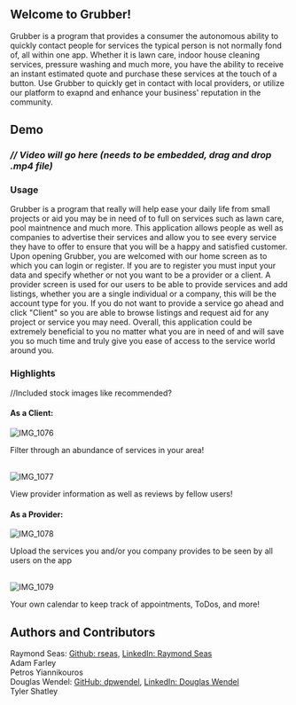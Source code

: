 ## Welcome to Grubber!

Grubber is a program that provides a consumer the autonomous ability to quickly contact people for services the typical person is not normally fond of, all within one app. Whether it is lawn care, indoor house cleaning services, pressure washing and much more, you have the ability to receive an instant estimated quote and purchase these services at the touch of a button.  Use Grubber to quickly get in contact with local providers, or utilize our platform to exapnd and enhance your business' reputation in the community.

## Demo
### _// Video will go here (needs to be embedded, drag and drop .mp4 file)_
  
### Usage

Grubber is a program that really will help ease your daily life from small projects or aid you may be in need of to full on services such as lawn care, pool maintnence and much more. This application allows people as well as companies to advertise their services and allow you to see every service they have to offer to ensure that you will be a happy and satisfied customer. Upon opening Grubber, you are welcomed with our home screen as to which you can login or register. If you are to register you must input your data and specify whether or not you want to be a provider or a client. A provider screen is used for our users to be able to provide  services and add listings, whether you are a single individual or a company, this will be the account type for you. If you do not want to provide a service go ahead and click "Client" so you are able to browse listings and request aid for any project or service you may need. Overall, this application could be extremely beneficial to you no matter what you are in need of and will save you so much time and truly give you ease of access to the service world around you. 

### Highlights
//Included stock images like recommended?

#### As a Client:
![IMG_1076](https://user-images.githubusercontent.com/70234982/163743394-7c6783d5-0462-4774-91dd-2a9ada046583.PNG)

Filter through an abundance of services in your area! <br>
<br>

![IMG_1077](https://user-images.githubusercontent.com/70234982/163743335-92eca6ee-62f6-4996-9bf0-ea9e6158d683.PNG)

View provider information as well as reviews by fellow users!<br>

#### As a Provider:

![IMG_1078](https://user-images.githubusercontent.com/70234982/163743651-c7734281-b627-40ca-af1f-5738c29babac.PNG)

Upload the services you and/or you company provides to be seen by all users on the app <br>
<br>

![IMG_1079](https://user-images.githubusercontent.com/70234982/163743629-71f7f824-f2dd-4a03-ae6a-56fbe724b51c.PNG)

Your own calendar to keep track of appointments, ToDos, and more! 

## Authors and Contributors

Raymond Seas: [Github: rseas](https://github.com/rseas), [LinkedIn: Raymond Seas](linkedin.com/in/raymond-seas-96a4b6220)<br>
Adam Farley <br>
Petros Yiannikouros <br>
Douglas Wendel: [GitHub: dpwendel](https://github.com/dpwendel), [LinkedIn: Douglas Wendel](https://linkedin.com/in/douglaswendel3) <br>
Tyler Shatley <br>
